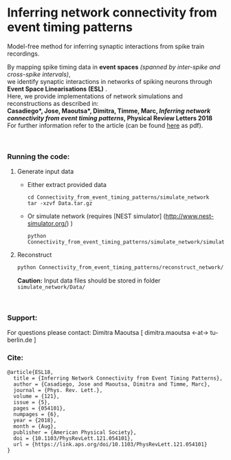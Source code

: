 # Inferring network connectivity from event timing patterns



Model-free method for inferring synaptic interactions from spike train recordings.

By mapping spike timing data in **event spaces** _(spanned by inter-spike and cross-spike intervals)_,  
we identify synaptic interactions in networks of spiking neurons through **Event Space Linearisations (ESL)** .  
Here, we provide implementations of network simulations and reconstructions as described in:  
**Casadiego\*, Jose, Maoutsa\*, Dimitra, Timme, Marc,
 _Inferring network connectivity from event timing patterns_, Physical Review Letters 2018**  
For further information refer to the article (can be found [here](https://github.com/dimitra-maoutsa/Connectivity_from_event_timing_patterns/blob/di.ma-master-patch-52805/PhysRevLett.121.054101.pdf) as pdf).


<br>

### Running the code:
1. Generate input data
    - Either extract provided data
    
        ```
        cd Connectivity_from_event_timing_patterns/simulate_network
        tar -xzvf Data.tar.gz
        ```
    - Or simulate network (requires [NEST simulator] (http://www.nest-simulator.org/) )
    
        ```
        python Connectivity_from_event_timing_patterns/simulate_network/simulate_network.py
        ```
2. Reconstruct
    ```bash
    python Connectivity_from_event_timing_patterns/reconstruct_network/inferring_connections_from_spikes.py
    
    ```
    **Caution:** Input data files should be stored in folder `simulate_network/Data/`



<br>

### Support:
For questions please contact: Dimitra Maoutsa [ dimitra.maoutsa <-at-> tu-berlin.de ] 

### Cite:
```
@article{ESL18,
  title = {Inferring Network Connectivity from Event Timing Patterns},
  author = {Casadiego, Jose and Maoutsa, Dimitra and Timme, Marc},
  journal = {Phys. Rev. Lett.},
  volume = {121},
  issue = {5},
  pages = {054101},
  numpages = {6},
  year = {2018},
  month = {Aug},
  publisher = {American Physical Society},
  doi = {10.1103/PhysRevLett.121.054101},
  url = {https://link.aps.org/doi/10.1103/PhysRevLett.121.054101}
}

```
